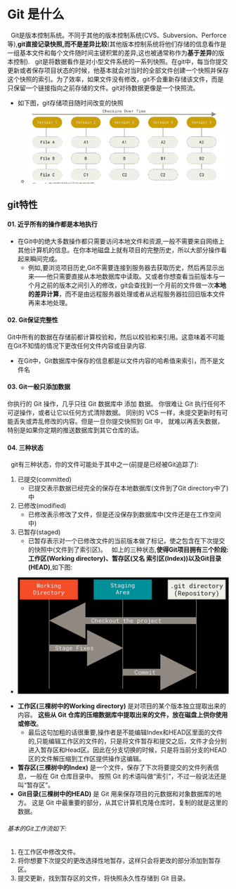 # Git 是什么
&nbsp;&nbsp;Git是版本控制系统。不同于其他的版本控制系统(CVS、Subversion、Perforce等),**git直接记录快照,而不是差异比较**(其他版本控制系统将他们存储的信息看作是一组基本文件和每个文件随时间主键积累的差异,这也被通常称作为**基于差异**的版本控制).
&nbsp;&nbsp;git是将数据看作是对小型文件系统的一系列快照。在git中，每当你提交更新或者保存项目状态的时候，他基本就会对当时的全部文件创建一个快照并保存这个快照的索引。为了效率，如果文件没有修改，git不会重新存储该文件，而是只保留一个链接指向之前存储的文件。git对待数据更像是一个快照流。
  + 如下图，git存储项目随时间改变的快照
    - <img src ="./pics/04/20201021223453.png"/>
## git特性
#### 01. 近乎所有的操作都是本地执行
+ 在Git中的绝大多数操作都只需要访问本地文件和资源,一般不需要来自网络上其他计算机的信息。在你本地磁盘上就有项目的完整历史，所以大部分操作看起来瞬间完成。 
   - 例如,要浏览项目历史,Git不需要连接到服务器去获取历史，然后再显示出来——他只需要直接从本地数据库中读取。又或者你想查看当前版本与一个月之前的版本之间引入的修改，git会查找到一个月前的文件做一次**本地的差异计算**，而不是由远程服务器处理或者从远程服务器拉回旧版本文件再来本地处理。  

#### 02. Git保证完整性
Git中所有的数据在存储前都计算校验和，然后以校验和来引用。这意味着不可能在Git不知情的情况下更改任何文件内容或目录内容.
  - 在Git中，Git数据库中保存的信息都是以文件内容的哈希值来索引，而不是文件名

#### 03. Git一般只添加数据
你执行的 Git 操作，几乎只往 Git 数据库中 添加 数据。 你很难让 Git 执行任何不可逆操作，或者让它以任何方式清除数据。 同别的 VCS 一样，未提交更新时有可能丢失或弄乱修改的内容。但是一旦你提交快照到 Git 中， 就难以再丢失数据，特别是如果你定期的推送数据库到其它仓库的话。

#### 04. 三种状态
&nbsp;&nbsp;git有三种状态，你的文件可能处于其中之一(前提是已经被Git追踪了):
  1. 已提交(committed) 
      - 已提交表示数据已经完全的保存在本地数据库(文件到了Git directory中了)中
  2. 已修改(modified)
      -  已修改表示修改了文件，但是还没保存到数据库中(文件还是在工作空间中)
  3. 已暂存(staged)
      - 已暂存表示对一个已修改文件的当前版本做了标记，使之包含在下次提交的快照中(文件到了索引区)。
 &nbsp;&nbsp;如上的三种状态,**使得Git项目拥有三个阶段: 工作区(Working directory)、暂存区(又名 索引区(Index))以及Git目录(HEAD)**,如下图:
   - <img src="./pics/04/20201021224913.png"/>  
+ **工作区(三棵树中的Working directory)** 是对项目的某个版本独立提取出来的内容。 **这些从 Git 仓库的压缩数据库中提取出来的文件，放在磁盘上供你使用或修改**。
    - 最后这句加粗的话很重要,操作者是不能编辑Index和HEAD区里面的文件的,只能编辑工作区的文件的，只是将文件暂存和提交之后，文件才会分别进入暂存区和Head区。因此在分支切换的时候，只是将当前分支的HEAD区的文件解压缩到工作区提供操作这编辑。     
+  **暂存区(三棵树中的Index)** 是一个文件，保存了下次将要提交的文件列表信息，一般在 Git 仓库目录中。 按照 Git 的术语叫做“索引”，不过一般说法还是叫“暂存区”。
+ **Git目录(三棵树中的HEAD)** 是 Git 用来保存项目的元数据和对象数据库的地方。 这是 Git 中最重要的部分，从其它计算机克隆仓库时，复制的就是这里的数据。
###### 基本的Git工作流如下:
1. 在工作区中修改文件。
2. 将你想要下次提交的更改选择性地暂存，这样只会将更改的部分添加到暂存区。
3. 提交更新，找到暂存区的文件，将快照永久性存储到 Git 目录。
